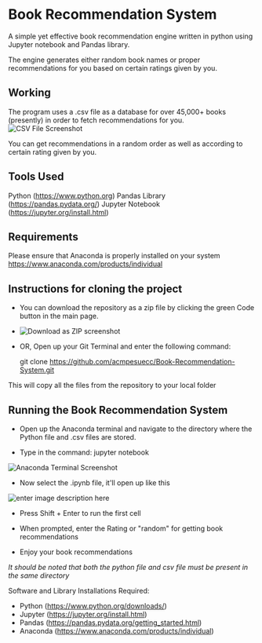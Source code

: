 


# Book Recommendation System


A simple yet effective book recommendation engine written in python using Jupyter notebook and Pandas library.

The engine generates either random book names or proper recommendations for you based on certain ratings given by you.


## Working



The program uses a .csv file as a database for over 45,000+ books (presently) in order to fetch recommendations for you.
![CSV File Screenshot](https://i.ibb.co/p2tbSv3/img-2.png)

You can get recommendations in a random order as well as according to certain rating given by you.

## Tools Used

Python (https://www.python.org)
Pandas Library (https://pandas.pydata.org/)
Jupyter Notebook (https://jupyter.org/install.html)

## Requirements

Please ensure that Anaconda is properly installed on your system
https://www.anaconda.com/products/individual

## Instructions for cloning the project
- You can download the repository as a zip file by clicking the green Code button in the main page.
- ![Download as ZIP screenshot](https://i.ibb.co/Fg1fmXx/img-1.png)
-  OR, Open up your Git Terminal and enter the following command:

    git clone https://github.com/acmpesuecc/Book-Recommendation-System.git

This will copy all the files from the repository to your local folder

## Running the Book Recommendation System

 - Open up the Anaconda terminal and navigate to the directory where the
   Python file and .csv files are stored.

- Type in the command: jupyter notebook 

![Anaconda Terminal Screenshot](https://i.ibb.co/thbdw5f/img-3.png)

- Now select the .ipynb file, it'll open up like this 

![enter image description here](https://i.ibb.co/Qk1Mz3t/img-4.png)

- Press Shift + Enter to run the first cell

- When prompted, enter the Rating or "random" for getting book recommendations
- Enjoy your book recommendations

*It should be noted that both the python file and csv file must be present in the same directory*


Software and Library Installations Required:

- Python (https://www.python.org/downloads/)
- Jupyter (https://jupyter.org/install.html)
- Pandas (https://pandas.pydata.org/getting_started.html)
- Anaconda (https://www.anaconda.com/products/individual)


